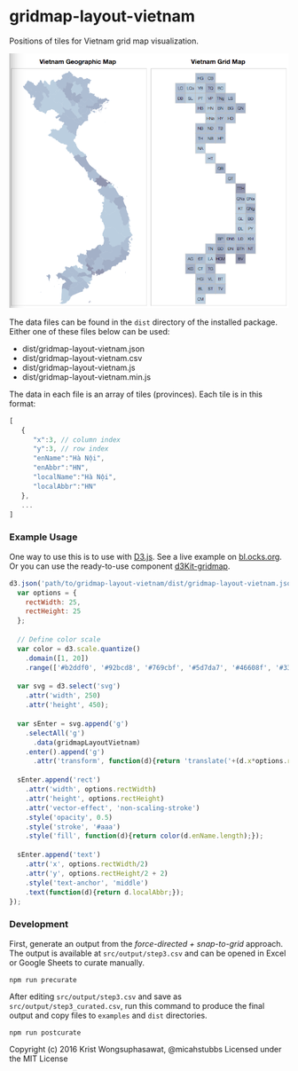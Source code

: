 # gridmap-layout-vietnam

Positions of tiles for Vietnam grid map visualization.

<p align="center">
  <img src="examples/screenshot.png">
</p>

The data files can be found in the ```dist``` directory of the installed package. Either one of these files below can be used:

- dist/gridmap-layout-vietnam.json
- dist/gridmap-layout-vietnam.csv
- dist/gridmap-layout-vietnam.js
- dist/gridmap-layout-vietnam.min.js

The data in each file is an array of tiles (provinces). Each tile is in this format:

```javascript
[
   {  
      "x":3, // column index
      "y":3, // row index
      "enName":"Hà Nội",
      "enAbbr":"HN",
      "localName":"Hà Nội",
      "localAbbr":"HN"
   },
   ...
]
```

### Example Usage

One way to use this is to use with [D3.js](http://d3js.org/). See a live example on [bl.ocks.org](http://bl.ocks.org/kristw/09ead46529638309cd60). Or you can use the ready-to-use component [d3Kit-gridmap](https://github.com/kristw/d3kit-gridmap).

```javascript
d3.json('path/to/gridmap-layout-vietnam/dist/gridmap-layout-vietnam.json', function(error, gridmapLayoutVietnam){
  var options = {
    rectWidth: 25,
    rectHeight: 25
  };

  // Define color scale
  var color = d3.scale.quantize()
    .domain([1, 20])
    .range(['#b2ddf0', '#92bcd8', '#769cbf', '#5d7da7', '#46608f', '#334577', '#232d5f']);

  var svg = d3.select('svg')
    .attr('width', 250)
    .attr('height', 450);

  var sEnter = svg.append('g')
    .selectAll('g')
      .data(gridmapLayoutVietnam)
    .enter().append('g')
      .attr('transform', function(d){return 'translate('+(d.x*options.rectWidth)+','+(d.y*options.rectHeight)+')';});

  sEnter.append('rect')
    .attr('width', options.rectWidth)
    .attr('height', options.rectHeight)
    .attr('vector-effect', 'non-scaling-stroke')
    .style('opacity', 0.5)
    .style('stroke', '#aaa')
    .style('fill', function(d){return color(d.enName.length);});

  sEnter.append('text')
    .attr('x', options.rectWidth/2)
    .attr('y', options.rectHeight/2 + 2)
    .style('text-anchor', 'middle')
    .text(function(d){return d.localAbbr;});
});
```

### Development

First, generate an output from the *force-directed + snap-to-grid* approach. The output is available at ```src/output/step3.csv``` and can be opened in Excel or Google Sheets to curate manually.

```
npm run precurate
```

After editing ```src/output/step3.csv``` and save as ```src/output/step3_curated.csv```, run this command to produce the final output and copy files to `examples` and `dist` directories.

```
npm run postcurate
```

Copyright (c) 2016 Krist Wongsuphasawat, @micahstubbs Licensed under the MIT License

